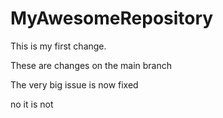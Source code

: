 # MyAwesomeRepository

This is my first change.

These are changes on the main branch

The very big issue is now fixed

no it is not
